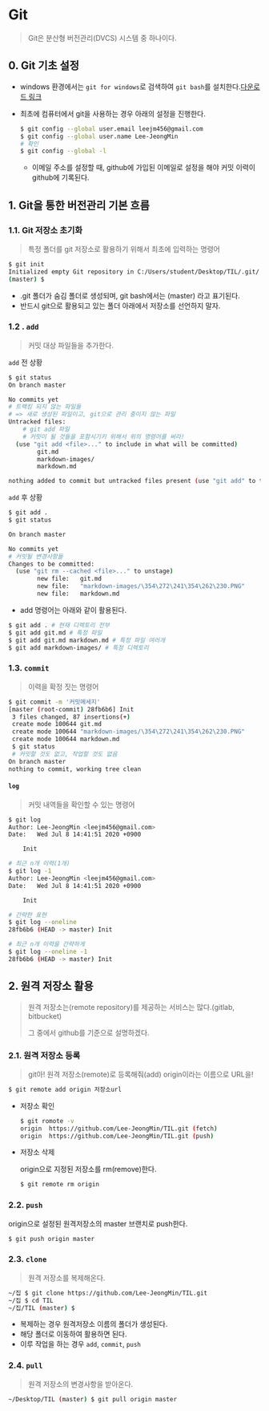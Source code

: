 # Git

> Git은 분산형 버전관리(DVCS) 시스템 중 하나이다.

## 0. Git 기초 설정

* windows 환경에서는 `git for windows`로 검색하여 `git bash`를 설치한다.[다운로드 링크](https://gitforwindows.org/)

* 최초에 컴퓨터에서 git을 사용하는 경우 아래의 설정을 진행한다.

  ```bash
  $ git config --global user.email leejm456@gmail.com
  $ git config --global user.name Lee-JeongMin
  # 확인
  $ git config --global -l
  ```

  * 이메일 주소를 설정할 때, github에 가입된 이메일로 설정을 해야 커밋 이력이 github에 기록된다.

## 1. Git을 통한 버전관리 기본 흐름

### 1.1. Git 저장소 초기화

> 특정 폴더를 git 저장소로 활용하기 위해서 최초에 입력하는 명령어

```bash
$ git init
Initialized empty Git repository in C:/Users/student/Desktop/TIL/.git/
(master) $
```

* .git 폴더가 숨김 폴더로 생성되며, git bash에서는 (master) 라고 표기된다.
* 반드시 git으로 활용되고 있는 폴더 아래에서 저장소를 선언하지 말자.

### 1.2 . `add`

> 커밋 대상 파일들을 추가한다.

`add` 전 상황

``` bash
$ git status
On branch master

No commits yet
# 트랙킹 되지 않는 파일들
# => 새로 생성된 파일이고, git으로 관리 중이지 않는 파일
Untracked files:
	# git add 파일
	# 커밋이 될 것들을 포함시기키 위해서 위의 명령어를 써라!
  (use "git add <file>..." to include in what will be committed)
        git.md
        markdown-images/
        markdown.md

nothing added to commit but untracked files present (use "git add" to track)
```

`add` 후 상황

```bash
$ git add .
$ git status
```

```bash
On branch master

No commits yet
# 커밋될 변경사항들
Changes to be committed:
  (use "git rm --cached <file>..." to unstage)
        new file:   git.md
        new file:   "markdown-images/\354\272\241\354\262\230.PNG"
        new file:   markdown.md
```

* add 명령어는 아래와 같이 활용된다.

```bash
$ git add . # 현재 디렉토리 전부
$ git add git.md # 특정 파일
$ git add git.md markdown.md # 특정 파일 여러개
$ git add markdown-images/ # 특정 디렉토리
```

### 1.3. `commit`

> 이력을 확정 짓는 명령어

```bash
$ git commit -m '커밋메세지'
[master (root-commit) 28fb6b6] Init
 3 files changed, 87 insertions(+)
 create mode 100644 git.md
 create mode 100644 "markdown-images/\354\272\241\354\262\230.PNG"
 create mode 100644 markdown.md
 $ git status
 # 커밋할 것도 없고, 작업할 것도 없음
On branch master
nothing to commit, working tree clean
```

#### `log`

> 커밋 내역들을 확인할 수 있는 명령어

```bash
$ git log
Author: Lee-JeongMin <leejm456@gmail.com>
Date:   Wed Jul 8 14:41:51 2020 +0900

    Init

# 최근 n개 이력(1개)
$ git log -1
Author: Lee-JeongMin <leejm456@gmail.com>
Date:   Wed Jul 8 14:41:51 2020 +0900

    Init

# 간략한 표현
$ git log --oneline
28fb6b6 (HEAD -> master) Init

# 최근 n개 이력을 간략하게
$ git log --oneline -1
28fb6b6 (HEAD -> master) Init

```

## 2. 원격 저장소 활용

> 원격 저장소는(remote repository)를 제공하는 서비스는 많다.(gitlab, bitbucket)
>
> 그 중에서 github를 기준으로 설명하겠다.

### 2.1. 원격 저장소 등록

> git아! 원격 저장소(remote)로 등록해줘(add) origin이라는 이름으로 URL을!

```bash
$ git remote add origin 저장소url
```

* 저장소 확인

  ```bash
  $ git romote -v
  origin  https://github.com/Lee-JeongMin/TIL.git (fetch)
  origin  https://github.com/Lee-JeongMin/TIL.git (push)
  ```

* 저장소 삭제

  origin으로 지정된 저장소를 rm(remove)한다.

  ``` bash
  $ git remote rm origin
  ```

### 2.2. `push`

origin으로 설정된 원격저장소의 master 브랜치로 push한다.

```bash
$ git push origin master
```

### 2.3. `clone`

> 원격 저장소를 복제해온다.

```bash
~/집 $ git clone https://github.com/Lee-JeongMin/TIL.git
~/집 $ cd TIL
~/집/TIL (master) $
```

* 복제하는 경우 원격저장소 이름의 폴더가 생성된다.
* 해당 폴더로 이동하여 활용하면 된다.
* 이루 작업을 하는 경우 `add`, `commit`, `push`

### 2.4. `pull`

> 원격 저장소의 변경사항을 받아온다.

```bash
~/Desktop/TIL (master) $ git pull origin master
```



